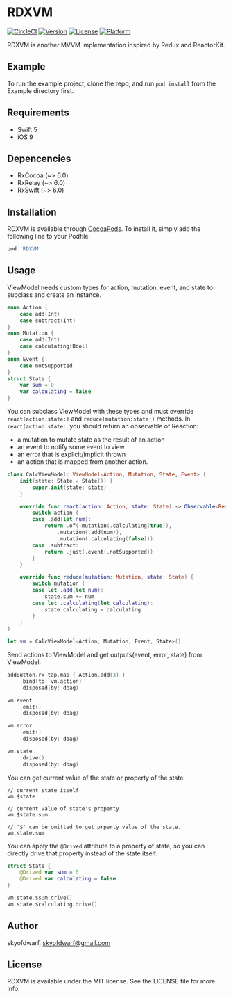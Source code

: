 # RDXVM

[![CircleCI](https://img.shields.io/circleci/build/github/skyofdwarf/rdxvm/master)](https://app.circleci.com/pipelines/github/skyofdwarf/rdxvm)
[![Version](https://img.shields.io/cocoapods/v/RDXVM)](https://cocoapods.org/pods/RDXVM)
[![License](https://img.shields.io/github/license/skyofdwarf/rdxvm)](https://opensource.org/licenses/MIT)
[![Platform](https://img.shields.io/cocoapods/p/RDXVM)](https://cocoapods.org/pods/RDXVM)

RDXVM is another MVVM implementation inspired by Redux and ReactorKit.

## Example

To run the example project, clone the repo, and run `pod install` from the Example directory first.

## Requirements

- Swift 5
- iOS 9

## Depencencies

- RxCocoa (~> 6.0)
- RxRelay (~> 6.0)
- RxSwift (~> 6.0)

## Installation

RDXVM is available through [CocoaPods](https://cocoapods.org). To install
it, simply add the following line to your Podfile:

```ruby
pod 'RDXVM'
```

## Usage

ViewModel needs custom types for action, mutation, event, and state to subclass and create an instance.

```swift
enum Action {
    case add(Int)
    case subtract(Int)
}
enum Mutation {
    case add(Int)
    case calculating(Bool)
}
enum Event {
    case notSupported
}
struct State {
    var sum = 0
    var calculating = false
}
```

You can subclass ViewModel with these types and must override `react(action:state:)` and `reduce(mutation:state:)` methods.
In `react(action:state:`, you should return an observable of Reaction:
- a mutation to mutate state as the result of an action
- an event to notify some event to view
- an error that is explicit/implicit thrown
- an action that is mapped from another action.

```swift
class CalcViewModel: ViewModel<Action, Mutation, State, Event> {
    init(state: State = State()) {
        super.init(state: state)
    }

    override func react(action: Action, state: State) -> Observable<Reaction> {
        switch action {
        case .add(let num):
            return .of(.mutation(.calculating(true)),
                .mutation(.add(num)),
                .mutation(.calculating(false)))
        case .subtract:
            return .just(.event(.notSupported))
        }
    }

    override func reduce(mutation: Mutation, state: State) {
        switch mutation {
        case let .add(let num):
            state.sum += num
        case let .calculating(let calculating):
            state.calculating = calculating
        }
    }
}

let vm = CalcViewModel<Action, Mutation, Event, State>()
```

Send actions to ViewModel and get outputs(event, error, state) from ViewModel.

```swift
addButton.rx.tap.map { Action.add(3) }
    .bind(to: vm.action)
    .disposed(by: dbag)

vm.event
    .emit()
    .disposed(by: dbag)

vm.error
    .emit()
    .disposed(by: dbag)

vm.state
    .drive()
    .disposed(by: dbag)
```

You can get current value of the state or property of the state.

```
// current state itself
vm.$state

// current value of state's property
vm.$state.sum

// '$' can be omitted to get prperty value of the state.
vm.state.sum
```

You can apply the `@Drived` attribute to a property of state, so you can directly drive that property instead of the state itself.

```swift
struct State {
    @Drived var sum = 0
    @Drived var calculating = false
}

vm.state.$sum.drive()
vm.state.$calculating.drive()

```
## Author

skyofdwarf, skyofdwarf@gmail.com

## License

RDXVM is available under the MIT license. See the LICENSE file for more info.
